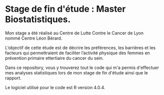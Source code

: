 # Stage de fin d'étude : Master Biostatistiques.

Mon stage a été réalisé au Centre de Lutte Contre le Cancer de Lyon nommé Centre Léon Bérard.

L’objectif de cette étude est de décrire les préférences, les barrières et les facteurs qui permettraient de faciliter l’activité physique des femmes en prévention primaire ettertiaire du cancer du sein.

Dans ce repository, vous y trouverez tout le code qui m'a permis d'effectuer mes analyses statistiques lors de mon stage de fin d'étude ainsi que le rapport.

Le logiciel utilisé pour le code est R version 4.0.4.
